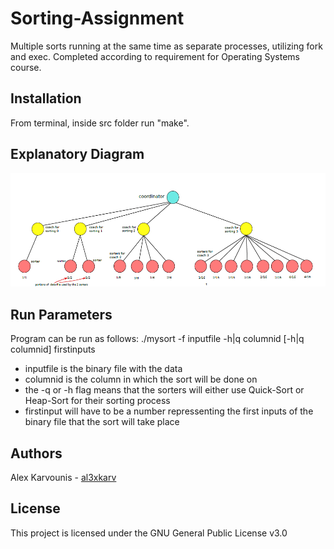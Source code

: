 # Sorting-Assignment
Multiple sorts running at the same time as separate processes, utilizing fork and exec. Completed according to requirement for Operating Systems course.

## Installation 
From terminal, inside src folder run "make".
## Explanatory Diagram
![diagram](img/diagram.png)
## Run Parameters
Program can be run as follows: ./mysort -f inputfile -h|q columnid [-h|q columnid] firstinputs

* inputfile is the binary file with the data
* columnid is the column in which the sort will be done on 
* the -q or -h flag means that the sorters will either use Quick-Sort or Heap-Sort for their sorting process  
* firstinput will have to be a number repressenting the first inputs of the binary file that the sort will take place

## Authors

Alex Karvounis - [al3xkarv](https://github.com/al3xkarv)

## License

This project is licensed under the GNU General Public License v3.0
